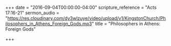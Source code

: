 +++
date = "2016-09-04T00:00:00-04:00"
scripture_reference = "Acts 17:16-21"
sermon_audio = "https://res.cloudinary.com/dy3wlzuye/video/upload/v1/KingstonChurch/Philosophers_in_Athens_Foreign_Gods.mp3"
title = "Philosophers in Athens: Foreign Gods"

+++
